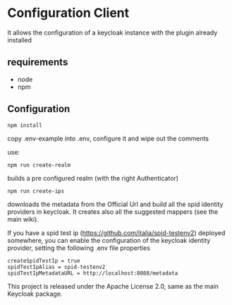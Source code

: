 # Configuration Client
It allows the configuration of a keycloak instance with the plugin already installed 

## requirements
* node
* npm

## Configuration
```
npm install
```

copy .env-example into .env, configure it and wipe out the comments

use:
```
npm run create-realm 
```
builds a pre configured realm (with the right Authenticator)

```
npm run create-ips
```
downloads the metadata from the Official Url and build all the spid identity providers in keycloak. It creates also all the suggested mappers (see the main wiki).

If you have a spid test ip (https://github.com/italia/spid-testenv2) deployed somewhere, you can enable the configuration of the keycloak identity provider, setting the following .env file properties

```
createSpidTestIp = true 
spidTestIpAlias = spid-testenv2
spidTestIpMetadataURL = http://localhost:8088/metadata
```


This project is released under the Apache License 2.0, same as the main Keycloak
package.
